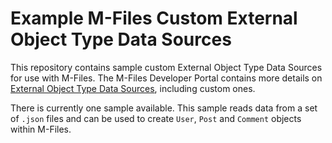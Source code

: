 # Example M-Files Custom External Object Type Data Sources

This repository contains sample custom External Object Type Data Sources for use with M-Files.  The M-Files Developer Portal contains more details on [External Object Type Data Sources](https://developer.m-files.com/Built-In/External-Object-Type-Data-Source/), including custom ones.

There is currently one sample available.  This sample reads data from a set of `.json` files and can be used to create `User`, `Post` and `Comment` objects within M-Files.
